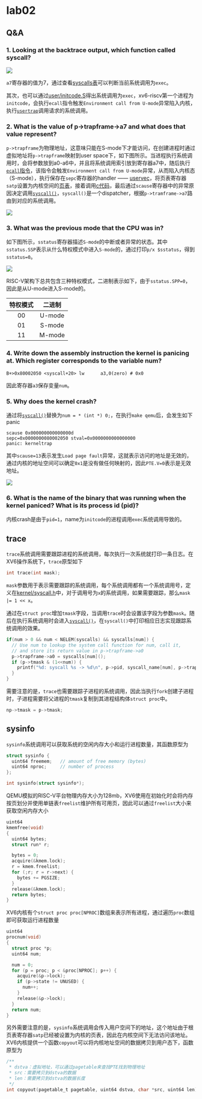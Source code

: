 # lab02

## Q&A

### 1. Looking at the backtrace output, which function called syscall?

![](images/xv6-gdb.png)

`a7`寄存器的值为7，通过查看[syscalls表](https://github.com/mit-pdos/xv6-riscv/blob/riscv/kernel/syscall.c#L107)可以判断当前系统调用为`exec`。

其次，也可以通过[user/initcode.S](https://github.com/mit-pdos/xv6-riscv/blob/riscv/user/initcode.S#L11)得出系统调用为`exec`，xv6-riscv第一个进程为`initcode`，会执行`ecall`指令触发`Environment call from U-mode`异常陷入内核，执行[`usertrap`](https://github.com/mit-pdos/xv6-riscv/blob/riscv/kernel/trap.c#L53)调用请求的系统调用。

### 2. What is the value of p->trapframe->a7 and what does that value represent?

`p->trapframe`为物理地址，这意味只能在S-mode下才能访问，在创建进程时通过虚拟地址将`p->trapframe`映射到user space下，如下图所示。当进程执行系统调用时，会将参数放到a0-a6中，并且将系统调用索引放到寄存器a7中，随后执行[`ecall`指令](https://github.com/mit-pdos/xv6-riscv/blob/riscv/user/initcode.S#L17)，该指令会触发`Environment call from U-mode`异常，从而陷入内核态（S-mode），执行保存在`sepc`寄存器的handler —— [uservec](https://github.com/mit-pdos/xv6-riscv/blob/riscv/kernel/trampoline.S#L21)，将页表寄存器`satp`设置为内核空间的[页表](https://github.com/mit-pdos/xv6-riscv/blob/riscv/kernel/vm.c#L12)，接着调用[c代码](https://github.com/mit-pdos/xv6-riscv/blob/riscv/kernel/trap.c#L37)，最后通过`scause`寄存器中的异常原因决定调用[`syscall()`](https://github.com/mit-pdos/xv6-riscv/blob/riscv/kernel/syscall.c#L132)，`syscall()`是一个dispatcher，根据`p->tramframe->a7`路由到对应的系统调用。

![](images/xv6-process-address-space.png)

### 3. What was the previous mode that the CPU was in?
如下图所示，`sstatus`寄存器描述`S-mode`的中断或者异常的状态。其中`sstatus.SSP`表示从什么特权模式中进入`S-mode`的，通过打印`p/x $sstatus`，得到`sstatus=0`。

![](images/sstatus.png)

RISC-V架构下总共包含三种特权模式，二进制表示如下，由于`sstatus.SPP=0`，因此是从U-mode进入S-mode的。

|特权模式|二进制|
|:-:|:-:|
|00|U-mode|
|01|S-mode|
|11|M-mode|

### 4. Write down the assembly instruction the kernel is panicing at. Which register corresponds to the variable num?

```
B+>0x80002050 <syscall+20> lw      a3,0(zero) # 0x0
```
因此寄存器`a3`保存变量`num`。

### 5. Why does the kernel crash?
通过将[`syscall()`](https://github.com/mit-pdos/xv6-riscv/blob/riscv/kernel/syscall.c#L137)替换为`num = * (int *) 0;`，在执行`make qemu`后，会发生如下panic

```
scause 0x000000000000000d
sepc=0x0000000080002050 stval=0x0000000000000000
panic: kerneltrap
```
其中`scause=13`表示发生`Load page fault`异常，这就表示访问的地址是无效的，通过内核的地址空间可以确定`0x1`是没有做任何映射的，因此`PTE.V=0`表示是无效地址。

![](images/kernel_address_space.png)

### 6. What is the name of the binary that was running when the kernel paniced? What is its process id (pid)?

内核crash是由于`pid=1`，name为`initcode`的进程调用`exec`系统调用导致的。

## trace

`trace`系统调用需要跟踪进程的系统调用，每次执行一次系统就打印一条日志。在XV6操作系统下，`trace`原型如下

```c
int trace(int mask);
```

`mask`参数用于表示需要跟踪的系统调用，每个系统调用都有一个系统调用号，定义在[kernel/syscall.h](https://github.com/mit-pdos/xv6-riscv/blob/riscv/kernel/syscall.h)中，对于调用号为`x`的系统调用，如果需要跟踪，那么`mask |= 1 << x`。

通过在`struct proc`增加`tmask`字段，当调用`trace`时会设置该字段为参数`mask`。随后在执行系统调用时会进入[`syscall()`](https://github.com/mit-pdos/xv6-riscv/blob/riscv/kernel/syscall.c#L137)，在`syscall()`中打印相应日志实现跟踪系统调用的效果。

```c
if(num > 0 && num < NELEM(syscalls) && syscalls[num]) {
  // Use num to lookup the system call function for num, call it,
  // and store its return value in p->trapframe->a0
  p->trapframe->a0 = syscalls[num]();
  if (p->tmask & (1<<num)) {
    printf("%d: syscall %s -> %d\n", p->pid, syscall_name[num], p->trapframe->a0);
  }
}
```

需要注意的是，`trace`也需要跟踪子进程的系统调用，因此当执行`fork`创建子进程时，子进程需要将父进程的`tmask`复制到其进程结构体`struct proc`中。

```c
np->tmask = p->tmask;
```

## sysinfo

`sysinfo`系统调用可以获取系统的空闲内存大小和运行进程数量，其函数原型为

```c
struct sysinfo {
  uint64 freemem;   // amount of free memory (bytes)
  uint64 nproc;     // number of process
};

int sysinfo(struct sysinfo*);
```

QEMU模拟的RISC-V平台物理内存大小为128mb，XV6使用在初始化时会将内存按页划分并使用单链表`freelist`维护所有可用页，因此可以通过`freelist`大小来获取空闲内存大小

```c
uint64 
kmemfree(void)
{
  uint64 bytes;
  struct run* r;

  bytes = 0;
  acquire(&kmem.lock);
  r = kmem.freelist;
  for (;r; r = r->next) {
    bytes += PGSIZE;
  }
  release(&kmem.lock);
  return bytes;
}
```

XV6内核有个`struct proc proc[NPROC]`数组来表示所有进程，通过遍历`proc`数组即可获取运行进程数量

```c
uint64
procnum(void)
{
  struct proc *p;
  uint64 num;

  num = 0;
  for (p = proc; p < &proc[NPROC]; p++) {
    acquire(&p->lock);
    if (p->state != UNUSED) {
      num++;
    }
    release(&p->lock);
  }  
  return num;
}
```

另外需要注意的是，`sysinfo`系统调用会传入用户空间下的地址，这个地址由于根页表寄存器`satp`已经被设置为内核的页表，因此在内核空间下无法访问该地址。XV6内核提供一个函数`copyout`可以将内核地址空间的数据拷贝到用户态下，函数原型为

```c
/**
 * dstva：虚拟地址，可以通过pagetable来查找PTE找到物理地址
 * src：需要拷贝到dstva的数据
 * len：需要拷贝到dstva的数据长度
 */
int copyout(pagetable_t pagetable, uint64 dstva, char *src, uint64 len);
```
